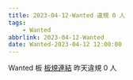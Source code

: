 ```yaml
---
title: 2023-04-12-Wanted 違規 0 人
tags:
    - Wanted
abbrlink: 2023-04-12-Wanted
date: Wanted-2023-04-12 12:00:00
---
```

Wanted 板 [板規連結](https://www.ptt.cc/bbs/Wanted/M.1608829773.A.D3B.html)
昨天違規 0 人
